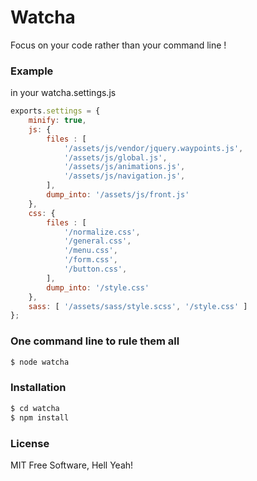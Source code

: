 # Watcha

Focus on your code rather than your command line !

### Example 
in your watcha.settings.js
```javascript
exports.settings = {
    minify: true,
    js: {
        files : [
            '/assets/js/vendor/jquery.waypoints.js',
            '/assets/js/global.js',
            '/assets/js/animations.js',
            '/assets/js/navigation.js',
        ],
        dump_into: '/assets/js/front.js'
    },
    css: {
        files : [
            '/normalize.css',
            '/general.css',
            '/menu.css',
            '/form.css',
            '/button.css',
        ],
        dump_into: '/style.css'
    },
    sass: [ '/assets/sass/style.scss', '/style.css' ]
};
```

### One command line to rule them all
```sh
$ node watcha
```

### Installation

```sh
$ cd watcha
$ npm install
```

### License

MIT Free Software, Hell Yeah!
